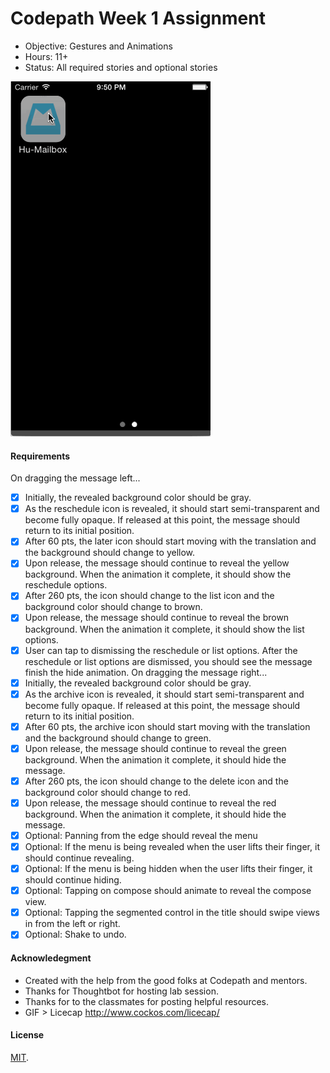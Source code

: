 # Codepath Week 1 Assignment

- Objective: Gestures and Animations
- Hours: 11+
- Status: All required stories and optional stories

![GIF Walkthrough](/assets/hu-mailbox-overview.gif)


#### Requirements

On dragging the message left...
* [x] Initially, the revealed background color should be gray.
* [x] As the reschedule icon is revealed, it should start semi-transparent and become fully opaque. If released at this point, the message should return to its initial position.
* [x] After 60 pts, the later icon should start moving with the translation and the background should change to yellow.
* [x] Upon release, the message should continue to reveal the yellow background. When the animation it complete, it should show the reschedule options.
* [x] After 260 pts, the icon should change to the list icon and the background color should change to brown.
* [x] Upon release, the message should continue to reveal the brown background. When the animation it complete, it should show the list options.
* [x] User can tap to dismissing the reschedule or list options. After the reschedule or list options are dismissed, you should see the message finish the hide animation.
On dragging the message right...
* [x] Initially, the revealed background color should be gray.
* [x] As the archive icon is revealed, it should start semi-transparent and become fully opaque. If released at this point, the message should return to its initial position.
* [x] After 60 pts, the archive icon should start moving with the translation and the background should change to green.
* [x] Upon release, the message should continue to reveal the green background. When the animation it complete, it should hide the message.
* [x] After 260 pts, the icon should change to the delete icon and the background color should change to red.
* [x] Upon release, the message should continue to reveal the red background. When the animation it complete, it should hide the message.
* [x] Optional: Panning from the edge should reveal the menu
* [x] Optional: If the menu is being revealed when the user lifts their finger, it should continue revealing.
* [x] Optional: If the menu is being hidden when the user lifts their finger, it should continue hiding.
* [x] Optional: Tapping on compose should animate to reveal the compose view.
* [x] Optional: Tapping the segmented control in the title should swipe views in from the left or right.
* [x] Optional: Shake to undo.

#### Acknowledegment
- Created with the help from the good folks at Codepath and mentors. 
- Thanks for Thoughtbot for hosting lab session.
- Thanks for to the classmates for posting helpful resources.
- GIF > Licecap http://www.cockos.com/licecap/

#### License
[MIT](./LICENSE.md).
